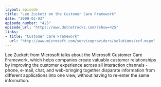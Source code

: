 ```yaml
---
layout: episode
title: "Lee Zuckett on the Customer Care Framework"
date: "2009-03-03"
episode_number: "425"
episode_url: "https://www.dotnetrocks.com/?show=425"
links:
- title: "Customer Care Framework"
  url: "http://www.microsoft.com/serviceproviders/solutions/ccf.mspx"
---
```


Lee Zuckett from Microsoft talks about the Microsoft Customer Care Framework, which helps companies create valuable customer relationships by improving the customer experience across all interaction channels -phone, e-mail, chat, and web-bringing together disparate information from different applications into one view, without having to re-enter the same information.
